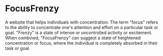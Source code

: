 # FocusFrenzy
A website that helps individuals with concentration. The term "focus" refers to the ability to concentrate one's attention and effort on a particular task or goal. "Frenzy" is a state of intense or uncontrolled activity or excitement. When combined, "FocusFrenzy" can suggest a state of heightened concentration or focus, where the individual is completely absorbed in their task or goal.

